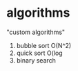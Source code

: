 # algorithms
"custom algorithms"
1) bubble sort O(N^2) 
2) quick sort O(log  
3) binary search         
          
      
          
     
 
